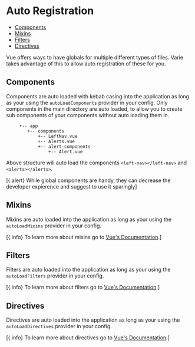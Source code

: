 # Auto Registration

- [Components](#components)
- [Mixins](#mixins)
- [Filters](#filters)
- [Directives](#directives)

Vue offers ways to have globals for multiple different types of files.
Varie takes advantage of this to allow auto registration of these for you.

## Components

Components are auto loaded with kebab casing into the application as long as your using the `autoLoadComponents` provider in your config.
Only components in the main directory are auto loaded, to allow you to create sub components of your components without auto loading them in.

```tree
     +-- app
        +-- components
            +-- LeftNav.vue
            +-- Alerts.vue
            +-- alert-components
                +-- Alert.vue
```

Above structure will auto load the components `<left-nav></left-nav>` and `<alerts></alerts>`.

[{.alert} While global components are handy, they can decrease the developer expierence and suggest to use it sparingly]

## Mixins

Mixins are auto loaded into the application as long as your using the `autoLoadMixins` provider in your config.

[{.info} To learn more about mixins go to [Vue's Documentation](https://vuejs.org/v2/guide/mixins.html).]

## Filters

Filters are auto loaded into the application as long as your using the `autoLoadFilters` provider in your config.

[{.info} To learn more about filters go to [Vue's Documentation](https://vuejs.org/v2/guide/filters.html).]

## Directives

Directives are auto loaded into the application as long as your using the `autoLoadDirectives` provider in your config.

[{.info} To learn more about directives go to [Vue's Documentation](https://vuejs.org/v2/guide/custom-directive.html).]
